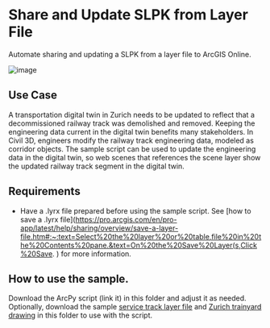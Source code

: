 # Share and Update SLPK from Layer File

Automate sharing and updating a SLPK from a layer file to ArcGIS Online.

![image](https://github.com/user-attachments/assets/d9a40679-0bd2-4be1-ad48-69072b7975b5)

## Use Case
A transportation digital twin in Zurich needs to be updated to reflect that a decommissioned railway track was demolished and removed. Keeping the engineering data current in the digital twin benefits many stakeholders. In Civil 3D, engineers modify the railway track engineering data, modeled as corridor objects. The sample script can be used to update the engineering data in the digital twin, so web scenes that references the scene layer show the updated railway track segment in the digital twin. 


## Requirements
- Have a .lyrx file prepared before using the sample script. See [how to save a .lyrx file](https://pro.arcgis.com/en/pro-app/latest/help/sharing/overview/save-a-layer-file.htm#:~:text=Select%20the%20layer%20or%20table,file%20in%20the%20Contents%20pane.&text=On%20the%20Save%20Layer(s,Click%20Save. ) for more information.

## How to use the sample.
Download the ArcPy script (link it) in this folder and adjust it as needed. Optionally, download the sample [service track layer file](Service_Track.lyrx) and [Zurich trainyard drawing](Zurich_Trainyard.dwg) in this folder to use with the script.
